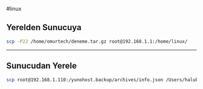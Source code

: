 #linux 

## Yerelden Sunucuya

```bash
scp -P22 /home/omurtech/deneme.tar.gz root@192.168.1.1:/home/linux/
```

* * *

## Sunucudan Yerele 

```bash
scp root@192.168.1.110:/yunohost.backup/archives/info.json /Users/haluk/
```